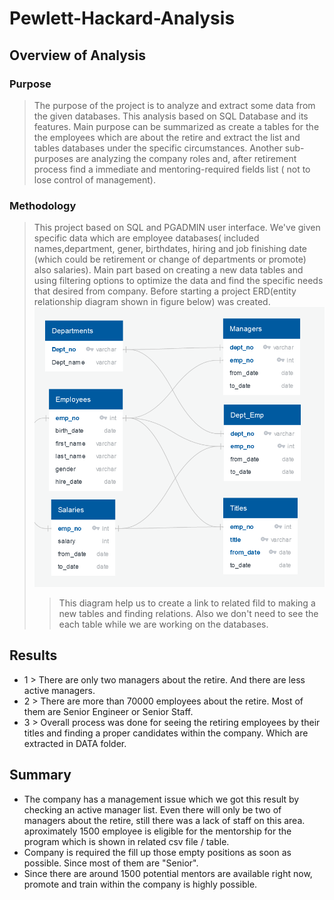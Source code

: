 # Pewlett-Hackard-Analysis
## Overview of Analysis 
### Purpose
> The purpose of the project is to analyze and extract some data from the given databases. This analysis based on SQL Database and its features. Main purpose can be summarized as create a tables for the the employees which are about the retire and extract the list and tables databases under the specific circumstances. Another sub-purposes are analyzing the company roles and, after retirement process find a immediate and mentoring-required fields list ( not to lose control of management).
### Methodology 
> This project based on SQL and PGADMIN user interface. We've given specific data which are employee databases( included names,department, gener, birthdates, hiring and job finishing date (which could be retirement or change of departments or promote) also salaries). Main part based on creating a new data tables and using filtering options to optimize the data and find the specific needs that desired from company. Before starting a project ERD(entity relationship diagram shown in figure below) was created.
> ![Analysis](/DATA/Employee_DB.png)
> > This diagram help us to create a link to related fild to making a new tables and finding relations. Also we don't need to see the each table while we are working on the databases.
## Results
* 1 > There are only two managers about the retire. And there are less active managers. 
* 2 > There are more than 70000 employees about the retire. Most of them are Senior Engineer or Senior Staff. 
* 3 > Overall process was done for seeing the retiring employees by their titles and finding a proper candidates within the company. Which are extracted in DATA folder.
## Summary 
* The company has a management issue which we got this result by checking an active manager list. Even there will only be two of managers about the retire, still there was a lack of staff on this area. aproximately 1500 employee is eligible for the mentorship for the program which is shown in related csv file / table. 
* Company is required the fill up those empty positions as soon as possible. Since most of them are "Senior".
* Since there are around 1500 potential mentors are available right now, promote and train within the company is highly possible.
